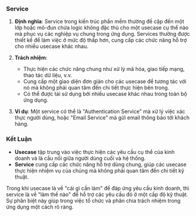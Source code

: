 ### Service

1. **Định nghĩa**: Service trong kiến trúc phần mềm thường đề cập đến một lớp hoặc mô-đun chứa logic không đặc thù cho một usecase cụ thể nào mà phục vụ các nghiệp vụ chung trong ứng dụng. Services thường được thiết kế để làm việc ở mức độ thấp hơn, cung cấp các chức năng hỗ trợ cho nhiều usecase khác nhau.

2. **Trách nhiệm**:
    - Thực hiện các chức năng chung như xử lý mã hóa, giao tiếp mạng, thao tác dữ liệu, v.v.
    - Cung cấp một giao diện đơn giản cho các usecase để tương tác với nó mà không phải quan tâm đến chi tiết thực hiện bên trong.
    - Có thể được tái sử dụng bởi nhiều usecase khác nhau trong toàn bộ ứng dụng.

3. **Ví dụ**: Một service có thể là "Authentication Service" mà xử lý việc xác thực người dùng, hoặc "Email Service" mà gửi email thông báo tới khách hàng.

### Kết Luận

- **Usecase** tập trung vào việc thực hiện các yêu cầu cụ thể của kinh doanh và là cầu nối giữa người dùng cuối và hệ thống.
- **Service** cung cấp các chức năng hỗ trợ dùng chung, giúp các usecase thực hiện nhiệm vụ của chúng mà không phải quan tâm đến chi tiết kỹ thuật.

Trong khi usecase là về "cái gì cần làm" để đáp ứng yêu cầu kinh doanh, thì service là về "làm thế nào" để hỗ trợ các yêu cầu đó ở một cấp độ kỹ thuật. Sự phân biệt này giúp trong việc tổ chức và phân chia trách nhiệm trong ứng dụng một cách rõ ràng.